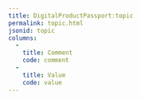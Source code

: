 ```yaml
---
title: DigitalProductPassport:topic
permalink: topic.html
jsonid: topic
columns:
  - 
    title: Comment
    code: comment
  - 
    title: Value
    code: value
---
```

